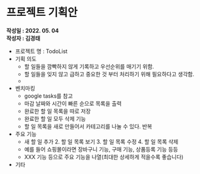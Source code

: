 # 프로젝트 기획안
**작성일 : 2022. 05. 04**  
**작성자 : 김경태**
- 프로젝트 명 : TodoList
- 기획 의도 
  - 할 일들을 깜빡하지 않게 기록하고 우선순위를 매기기 위함.
  - 할 일들을 잊지 않고 급하고 중요한 것 부터 처리하기 위해 필요하다고 생각함.
  - 
- 벤치마킹 
  - google tasks를 참고
  - 마감 날짜와 시간이 빠른 순으로 목록을 출력
  - 완료한 할 일 목록을 따로 저장
  - 완료한 할 일 모두 삭제 기능
  - 할 일 목록을 새로 만들어서 카테고리를 나눌 수 있다.
반복
- 주요 기능 
  - 새 할 일 추가 2. 할 일 목록 보기 3. 할 일 목록 수정 4. 할 일 목록 삭제 
  - 예를 들어 쇼핑몰이라면 장바구니 기능, 구매 기능, 상품등록 기능 등등 
  - XXX 기능 등으로 주요 기능을 나열(최대한 상세하게 적을수록 좋습니다)
- 기타 

